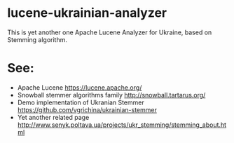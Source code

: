 # lucene-ukrainian-analyzer

This is yet another one Apache Lucene Analyzer for Ukraine, based on Stemming algorithm.

# See:
* Apache Lucene https://lucene.apache.org/
* Snowball stemmer algorithms family http://snowball.tartarus.org/
* Demo implementation of Ukranian Stemmer https://github.com/vgrichina/ukrainian-stemmer
* Yet another related page http://www.senyk.poltava.ua/projects/ukr_stemming/stemming_about.html

